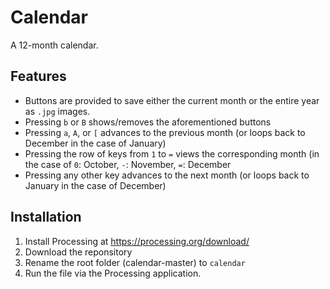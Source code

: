 # Calendar

A 12-month calendar. 

## Features

* Buttons are provided to save either the current month or the entire year as `.jpg` images.
* Pressing `b` or `B` shows/removes the aforementioned buttons
* Pressing `a`, `A`, or `[` advances to the previous month (or loops back to December in the case of January)
* Pressing the row of keys from `1` to `=` views the corresponding month (in the case of `0`: October, `-`: November, `=`: December
* Pressing any other key advances to the next month (or loops back to January in the case of December)

## Installation

1. Install Processing at https://processing.org/download/
2. Download the reponsitory
3. Rename the root folder (calendar-master) to `calendar`
4. Run the file via the Processing application.
